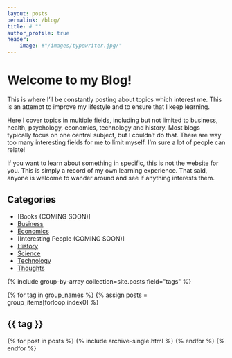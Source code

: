 ```yaml
---
layout: posts
permalink: /blog/
title: # ""
author_profile: true
header:
    image: #"/images/typewriter.jpg/"
---
```

# Welcome to my Blog!
This is where I’ll be constantly posting about topics which interest me. This is an attempt to improve my lifestyle and to ensure that I keep learning.

Here I cover topics in multiple fields, including but not limited to business, health, psychology, economics, technology and history. Most blogs typically focus on one central subject, but I couldn’t do that. There are way too many interesting fields for me to limit myself. I’m sure a lot of people can relate!

If you want to learn about something in specific, this is not the website for you. This is simply a record of my own learning experience. That said, anyone is welcome to wander around and see if anything interests them.


## Categories
- [Books (COMING SOON)]
- [Business](#business)
- [Economics](#economics)
- [Interesting People (COMING SOON)]
- [History](#history)
- [Science](#science)
- [Technology](#technology)
- [Thoughts](#thoughts)



<!--- {% include category-list.html %} --->

{% include group-by-array collection=site.posts field="tags" %}

{% for tag in group_names %}
  {% assign posts = group_items[forloop.index0] %}
  <h2 id="{{ tag | slugify }}" class="archive__subtitle">{{ tag }}</h2>
  {% for post in posts %}
    {% include archive-single.html %}
  {% endfor %}
{% endfor %}
